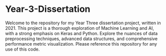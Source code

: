 # Year-3-Dissertation

Welcome to the repository for my Year Three dissertation project, written in 2021. This project is a thorough exploration of Machine Learning and AI, with a strong emphasis on Keras and Python. Explore the nuances of data preprocessing techniques, advanced data structures, and comprehensive performance metric visualization. Please reference this repository for any use of this code.
